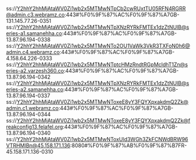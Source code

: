 ss://Y2hhY2hhMjAtaWV0Zi1wb2x5MTMwNTpCb2cwRUxtTU05RFN4RGRR@admin.c3.webramz.co:443#%F0%9F%87%AC%F0%9F%87%A7GB-131.145.77.26-0351
ss://Y2hhY2hhMjAtaWV0Zi1wb2x5MTMwNTpXNzRYRkFMTEx1dzZtNUlB@series-a1.samanehha.co:443#%F0%9F%87%AC%F0%9F%87%A7GB-13.87.96.194-0338
ss://Y2hhY2hhMjAtaWV0Zi1wb2x5MTMwNTo2OU1VaWk3VkR3TXFoN0h6@admin.c4.webramz.co:443#%F0%9F%87%AC%F0%9F%87%A7GB-4.158.64.226-0333
ss://Y2hhY2hhMjAtaWV0Zi1wb2x5MTMwNTptcHMzRndtRGpMcldhT1Zn@series-a2.varzesh360.co:443#%F0%9F%87%AC%F0%9F%87%A7GB-13.87.96.194-0342
ss://Y2hhY2hhMjAtaWV0Zi1wb2x5MTMwNTpXNzRYRkFMTEx1dzZtNUlB@series-a2.samanehha.co:443#%F0%9F%87%AC%F0%9F%87%A7GB-13.87.96.194-0337
ss://Y2hhY2hhMjAtaWV0Zi1wb2x5MTMwNToxeE8yY3FQYXpxakdmQ2Zk@admin.c1.webramz.co:443#%F0%9F%87%AC%F0%9F%87%A7GB-13.87.96.194-0344
ss://Y2hhY2hhMjAtaWV0Zi1wb2x5MTMwNToxeE8yY3FQYXpxakdmQ2Zk@freakconfig13.felafel.org:443#%F0%9F%87%AC%F0%9F%87%A7GB-13.87.96.194-0340
ss://Y2hhY2hhMjAtaWV0Zi1wb2x5MTMwNToxUld3WGh3ZkFCNWdBRW96VTRHMlBn@45.158.171.136:8080#%F0%9F%87%AB%F0%9F%87%B7FR-45.158.171.136-0310
